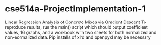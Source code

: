 # cse514a-ProjectImplementation-1
Linear Regression Analysis of Concrete Mixes via Gradient Descent
To reproduce results, run the main() script which should output coefficient values, 16 graphs, and a workbook with two sheets for both normalized and non-normalized data.
Pip installs of xlrd and openpyxl may be necessary
